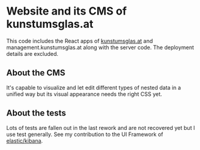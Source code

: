# Website and its CMS of kunstumsglas.at

This code includes the React apps of [kunstumsglas.at](https://kunstumsglas.at) and management.kunstumsglas.at along with the server code.
The deployment details are excluded.

## About the CMS
It's capable to visualize and let edit different types of nested data in a unified way but
its visual appearance needs the right CSS yet.

## About the tests
Lots of tests are fallen out in the last rework and are not recovered yet
but I use test generally. See my contribution to the UI Framework of [elastic/kibana](https://github.com/elastic/kibana).
